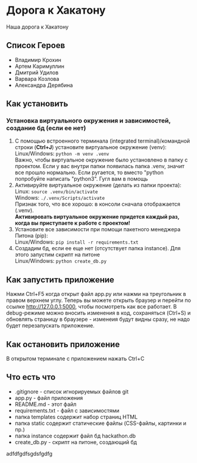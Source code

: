 # Дорога к Хакатону
Наша дорога к Хакатону
## Список Героев
* Владимир Крохин
* Артем Каримуллин
* Дмитрий Удилов
* Варвара Козлова
* Александра Дерябина
## Как установить
### Установка виртуального окружения и зависимостей, создание бд (если ее нет)
1.  С помощью встроенного терминала (integrated terminal)/командной строки (**Ctrl+J**) установите виртуальное окружение (venv):  
Linux/Windows: `python -m venv .venv`  
Важно, чтобы виртуальное окружение было установлено в папку с проектом. Если у вас внутри папки появилась папка .venv, значит все прошло нормально. Если ругается, то вместо "python попробуйте написать "python3". Гугл вам в помощь
2. Активируйте виртуальное окружение (делать из папки проекта):  
Linux: `source .venv/bin/activate`  
Windows: `./.venv/Scripts/activate`  
Признак того, что все хорошо: в консоли сначала отображается (.venv).  
**Активировать виртуальное окружение придется каждый раз, когда вы приступаете к работе с проектом!**
3. Установите все зависимости при помощи пакетного менеджера Питона (pip):  
Linux/Windows: `pip install -r requirements.txt`
4. Создадим бд, если ее еще нет (отсутствует папка instance). Для этого запустим скрипт на питоне  
Linux/Windows: `python create_db.py`
## Как запустить приложение
Нажми Ctrl+F5 когда открыт файл app.py или нажми на треугольник в правом верхнем углу.
Теперь вы можете открыть браузер и перейти по ссылке http://127.0.0.1:5000,
чтобы посмотреть как все работает.
В debug-режиме можно вносить изменения в код, сохраняться (Ctrl+S) и обновлять страницу в браузере - изменеия будут видны сразу, не надо будет перезапускать приложение.
## Как остановить приложение
В открытом терминале с приложением нажать Ctrl+C
## Что есть что
* .gitignore - список игнорируемых файлов git
* app.py - файл приложения
* README.md - этот файл
* requirements.txt - файл с зависимостями
* папка templates содержит набор страниц HTML
* папка static содержит статические файлы (CSS-файлы, картинки и пр.)
* папка instance содержит файл бд hackathon.db
* create_db.py - скрипт на питоне, создающий бд 

adfdfgdfsgdsfgdfg